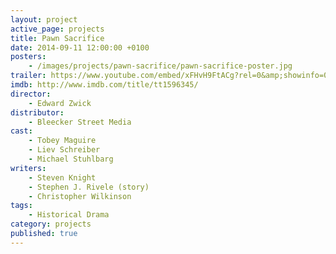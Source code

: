 ```yaml
---
layout: project
active_page: projects
title: Pawn Sacrifice
date: 2014-09-11 12:00:00 +0100
posters:
    - /images/projects/pawn-sacrifice/pawn-sacrifice-poster.jpg
trailer: https://www.youtube.com/embed/xFHvH9FtACg?rel=0&amp;showinfo=0
imdb: http://www.imdb.com/title/tt1596345/
director:
    - Edward Zwick
distributor:
    - Bleecker Street Media
cast:
    - Tobey Maguire
    - Liev Schreiber
    - Michael Stuhlbarg
writers:
    - Steven Knight
    - Stephen J. Rivele (story)
    - Christopher Wilkinson
tags:
    - Historical Drama
category: projects
published: true
---
```

